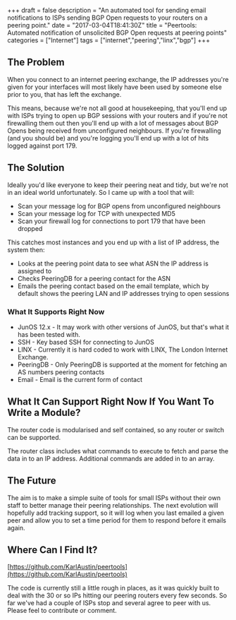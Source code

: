 +++
draft = false
description = "An automated tool for sending email notifications to ISPs sending BGP Open requests to your routers on a peering point."
date = "2017-03-04T18:41:30Z"
title = "Peertools: Automated notification of unsolicited BGP Open requests at peering points"
categories = ["Internet"]
tags = ["internet","peering","linx","bgp"]
+++

## The Problem
When you connect to an internet peering exchange, the IP addresses you're given for your interfaces will most likely have been used by someone else prior to you, that has left the exchange.

This means, because we're not all good at housekeeping, that you'll end up with ISPs trying to open up BGP sessions with your routers and if you're not firewalling them out then you'll end up with a lot of messages about BGP Opens being received from unconfigured neighbours.  If you're firewalling (and you should be) and you're logging you'll end up with a lot of hits logged against port 179.

## The Solution
Ideally you'd like everyone to keep their peering neat and tidy, but we're not in an ideal world unfortunately.  So I came up with a tool that will:

* Scan your message log for BGP opens from unconfigured neighbours
* Scan your message log for TCP with unexpected MD5
* Scan your firewall log for connections to port 179 that have been dropped

This catches most instances and you end up with a list of IP address, the system then:

* Looks at the peering point data to see what ASN the IP address is assigned to
* Checks PeeringDB for a peering contact for the ASN
* Emails the peering contact based on the email template, which by default shows the peering LAN and IP addresses trying to open sessions

### What It Supports Right Now

* JunOS 12.x - It may work with other versions of JunOS, but that's what it has been tested with.
* SSH - Key based SSH for connecting to JunOS
* LINX - Currently it is hard coded to work with LINX, The London Internet Exchange.
* PeeringDB - Only PeeringDB is supported at the moment for fetching an AS numbers peering contacts
* Email - Email is the current form of contact

## What It Can Support Right Now If You Want To Write a Module?

The router code is modularised and self contained, so any router or switch can be supported.

The router class includes what commands to execute to fetch and parse the data in to an IP address.  Additional commands are added in to an array.

## The Future

The aim is to make a simple suite of tools for small ISPs without their own staff to better manage their peering relationships.  The next evolution will hopefully add tracking support, so it will log when you last emailed a given peer and allow you to set a time period for them to respond before it emails again.

## Where Can I Find It?

[https://github.com/KarlAustin/peertools](https://github.com/KarlAustin/peertools)

The code is currently still a little rough in places, as it was quickly built to deal with the 30 or so IPs hitting our peering routers every few seconds.  So far we've had a couple of ISPs stop and several agree to peer with us.  Please feel to contribute or comment.
